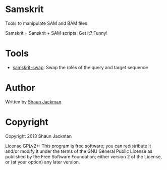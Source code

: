 Samskrit
========

Tools to manipulate SAM and BAM files

Samskrit = Sanskrit + SAM scripts. Get it? Funny!

Tools
=====

* [samskrit-swap](samskrit-swap):
	Swap the roles of the query and target sequence

Author
======

Written by [Shaun Jackman](http://sjackman.ca).

Copyright
=========

Copyright 2013 Shaun Jackman

License GPLv2+: This program is free software; you can redistribute it
and/or modify it under the terms of the GNU General Public License as
published by the Free Software Foundation; either version 2 of the
License, or (at your option) any later version.
